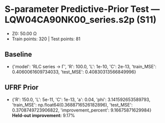 # S-parameter Predictive-Prior Test — LQW04CA90NK00_series.s2p (S11)
- Z0: 50.00 Ω
- Train points: 320  |  Test points: 81

## Baseline
- {'model': 'RLC series -> Γ', 'R': 100.0, 'L': 1e-10, 'C': 2e-13, 'train_MSE': 0.4060061609734033, 'test_MSE': 0.40830313566849996}

## UFRF Prior
- {'R': 150.0, 'L': 5e-11, 'C': 1e-13, 'a': 0.04, 'phi': 3.141592653589793, 'train_MSE': np.float64(0.3688716526182896), 'test_MSE': 0.3708749723906822, 'improvement_percent': 9.16675871629984}
**Held-out improvement:** 9.17%